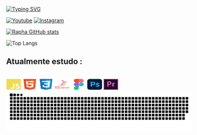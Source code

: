 <a href="https://git.io/typing-svg"><img src="https://readme-typing-svg.demolab.com?font=Fira+Code&duration=4999&pause=1000&color=00a8ff&random=false&width=435&lines=Ol%C3%A1%2C+eu+sou+o+Raphael+Ramalho+👋🏻" alt="Typing SVG" /></a>


[![Youtube](https://img.shields.io/badge/YouTube-FF0000?style=for-the-badge&logo=youtube&logoColor=white)](https://www.youtube.com/channel/UC5s0YlIEttXkdwkxWgyV-sg) [![Instagram](https://img.shields.io/badge/Intagram-ADD8E6style=for-the-badge&logo=Instagram&logoColor=white)](https://www.instagram.com/rramalhoo/)


[![Rapha GitHub stats](https://github-readme-stats.vercel.app/api?username=rramalhoo&theme=Tokyonight)](https://github.com/anuraghazra/github-readme-stats)

![Top Langs](https://github-readme-stats.vercel.app/api/top-langs/?username=rramalhoo&layout=compact&theme=dark)

## Atualmente estudo :


<div style="display: inline_block"><br/>
    <img align="center" alt="Js" height="30" width="40" src="https://raw.githubusercontent.com/devicons/devicon/master/icons/javascript/javascript-plain.svg">
    <img align="center" alt="HTML5" height="30" width="40" src="https://raw.githubusercontent.com/devicons/devicon/master/icons/html5/html5-original.svg">
    <img align="center" alt="CSS5" height="30" width="40" src="https://raw.githubusercontent.com/devicons/devicon/master/icons/css3/css3-original.svg">
    <img align="center" alt="Sqlserver" height="30" width="40" src="https://github.com/devicons/devicon/blob/master/icons/microsoftsqlserver/microsoftsqlserver-plain-wordmark.svg">
    <img align="center" alt="Figma" height="30" width="40" src="https://raw.githubusercontent.com/devicons/devicon/master/icons/figma/figma-original.svg">
    <img align="center" alt="Photoshop"  height="30" width="40" src="https://raw.githubusercontent.com/devicons/devicon/master/icons/photoshop/photoshop-original.svg" />
    <img align="center" alt="Premierepro" height="30" width="40" src="https://raw.githubusercontent.com/devicons/devicon/master/icons/premierepro/premierepro-original.svg" />

 
</div>

<picture>
  <source media="(prefers-color-scheme: dark)" srcset="https://raw.githubusercontent.com/platane/platane/output/github-contribution-grid-snake-dark.svg">
  <source media="(prefers-color-scheme: light)" srcset="https://raw.githubusercontent.com/platane/platane/output/github-contribution-grid-snake.svg">
  <img alt="github contribution grid snake animation" src="https://raw.githubusercontent.com/platane/platane/output/github-contribution-grid-snake.svg">
</picture>


